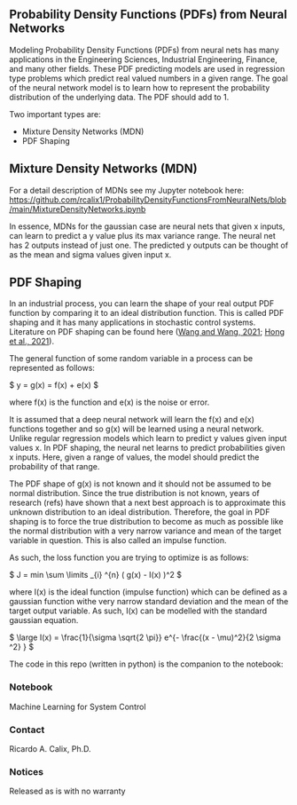 ## Probability Density Functions (PDFs) from Neural Networks

Modeling Probability Density Functions (PDFs) from neural nets has many applications in the Engineering Sciences, Industrial Engineering, Finance, and many other fields. These PDF predicting models are used in regression type problems which predict real valued numbers in a given range. The goal of the neural network model is to learn how to represent the probability distribution of the underlying data. The PDF should add to 1. 

Two important types are: 

* Mixture Density Networks (MDN)
* PDF Shaping

##  Mixture Density Networks (MDN)

For a detail description of MDNs see my Jupyter notebook here: https://github.com/rcalix1/ProbabilityDensityFunctionsFromNeuralNets/blob/main/MixtureDensityNetworks.ipynb

In essence, MDNs for the gaussian case are neural nets that given x inputs, can learn to predict a y value plus its max variance range. The neural net has 2 outputs instead of just one. The predicted y outputs can be thought of as the mean and sigma values given input x. 

## PDF Shaping

In an industrial process, you can learn the shape of your real output PDF function by comparing it to an ideal distribution function. This is called PDF shaping and it has many applications in stochastic control systems. Literature on PDF shaping can be found here ([Wang and Wang, 2021](https://onlinelibrary.wiley.com/doi/epdf/10.1002/oca.2755); [Hong et al., 2021](https://ieeexplore.ieee.org/document/9314084)).

The general function of some random variable in a process can be represented as follows:

$ y = g(x) = f(x) + e(x) $

where  f(x) is the function and e(x) is the noise or error. 

It is assumed that a deep neural network will learn the f(x) and e(x) functions together and so g(x) will be learned using a neural network. Unlike regular regression models which learn to predict y values given input values x. In PDF shaping, the neural net learns to predict probabilities given x inputs. Here, given a range of values, the model should predict the probability of that range. 

The PDF shape of g(x) is not known and it should not be assumed to be normal distribution. Since the true distribution is not known, years of research (refs) have shown that a next best approach is to approximate this unknown distribution to an ideal distribution. Therefore, the goal in PDF shaping is to force the true distribution to become as much as possible like the normal distribution with a very narrow variance and mean of the target variable in question. This is also called an impulse function. 

As such, the loss function you are trying to optimize is as follows:

$   J = min \sum \limits _{i} ^{n} ( g(x) - I(x) )^2 $

where I(x) is the ideal function (impulse function) which can be defined as a gaussian function withe very narrow standard deviation and the mean of the target output variable. As such, I(x) can be modelled with the standard gaussian equation.

$ \large  I(x) =  \frac{1}{\sigma \sqrt{2 \pi}} e^{- \frac{(x - \mu)^2}{2 \sigma ^2} }  $

The code in this repo (written in python) is the companion to the notebook:

### Notebook

Machine Learning for System Control


### Contact
Ricardo A. Calix, Ph.D.

### Notices
Released as is with no warranty

